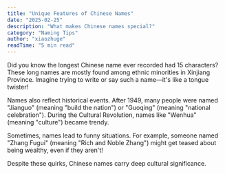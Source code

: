 ```yaml
---
title: "Unique Features of Chinese Names"
date: "2025-02-25"
description: "What makes Chinese names special?"
category: "Naming Tips"
author: "xiaozhuge"
readTime: "5 min read"
---
```


Did you know the longest Chinese name ever recorded had 15 characters? These long names are mostly found among ethnic minorities in Xinjiang Province. Imagine trying to write or say such a name—it's like a tongue twister!

Names also reflect historical events. After 1949, many people were named "Jianguo" (meaning "build the nation") or "Guoqing" (meaning "national celebration"). During the Cultural Revolution, names like "Wenhua" (meaning "culture") became trendy.

Sometimes, names lead to funny situations. For example, someone named "Zhang Fugui" (meaning "Rich and Noble Zhang") might get teased about being wealthy, even if they aren't!

Despite these quirks, Chinese names carry deep cultural significance.